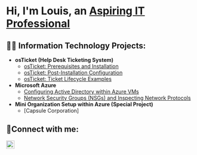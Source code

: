 <h1>Hi, I'm Louis, an <a href="https://linkedin.com/in/louisnockjr">Aspiring IT Professional</a></h1>

<h2>👨‍💻 Information Technology Projects:</h2>

- <b>osTicket (Help Desk Ticketing System)</b>
  - [osTicket: Prerequisites and Installation](https://github.com/louisnockjr/osticket-prereqs)
  - [osTicket: Post-Installation Configuration](https://github.com/LouisNockJr/osticket-postinstallconfig)
  - [osTicket: Ticket Lifecycle Examples](https://github.com/LouisNockJr/osticket-ticketlifecycle)
- <b>Microsoft Azure</b>
  - [Configuring Active Directory within Azure VMs](https://github.com/LouisNockJr/activedirectory-config)
  - [Network Security Groups (NSGs) and Inspecting Network Protocols](https://github.com/joshmadakorcc/azure-network-protocols)
- <b>Mini Organization Setup within Azure (Special Project)</b>
  - [Capsule Corporation]
 
<h2>🤳Connect with me:</h2>

[<img align="left" alt="Josh | LinkedIn" width="22px" src="https://cdn.jsdelivr.net/npm/simple-icons@v3/icons/linkedin.svg" />][linkedin]

[linkedin]: https://linkedin.com/in/louisnockjr
